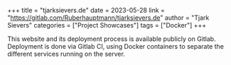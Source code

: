 +++
title = "tjarksievers.de"
date = 2023-05-28
link = "https://gitlab.com/Ruberhauptmann/tjarksievers.de"
author = "Tjark Sievers"
categories = ["Project Showcases"]
tags = ["Docker"]
+++

This website and its deployment process is available publicly on Gitlab.
Deployment is done via Gitlab CI, using Docker containers to separate the different services running on the server.
